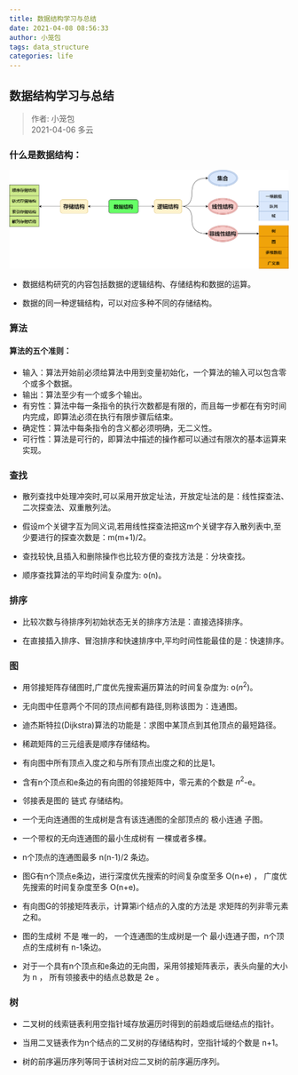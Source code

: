 ```yaml
---
title: 数据结构学习与总结
date: 2021-04-08 08:56:33
author: 小笼包
tags: data_structure
categories: life
---
```


## 数据结构学习与总结

> 作者: 小笼包  
> 2021-04-06 多云

### 什么是数据结构：  

![数据结构关系图](./diagram/数据结构关系图.drawio.png)  

<!-- more -->
 
- 数据结构研究的内容包括数据的逻辑结构、存储结构和数据的运算。

- 数据的同一种逻辑结构，可以对应多种不同的存储结构。

### 算法

#### 算法的五个准则：
- 输入：算法开始前必须给算法中用到变量初始化，一个算法的输入可以包含零个或多个数据。
- 输出：算法至少有一个或多个输出。
- 有穷性：算法中每一条指令的执行次数都是有限的，而且每一步都在有穷时间内完成，即算法必须在执行有限步骤后结束。
- 确定性：算法中每条指令的含义都必须明确，无二义性。
- 可行性：算法是可行的，即算法中描述的操作都可以通过有限次的基本运算来实现。

### 查找
- 散列查找中处理冲突时,可以采用开放定址法，开放定址法的是：线性探查法、二次探查法、双重散列法。

- 假设m个关键字互为同义词,若用线性探查法把这m个关键字存入散列表中,至少要进行的探查次数是：m(m+1)/2。

- 查找较快,且插入和删除操作也比较方便的查找方法是：分块查找。

- 顺序查找算法的平均时间复杂度为: o(n)。

### 排序
- 比较次数与待排序列初始状态无关的排序方法是：直接选择排序。

- 在直接插入排序、冒泡排序和快速排序中,平均时间性能最佳的是：快速排序。

### 图
- 用邻接矩阵存储图时,广度优先搜索遍历算法的时间复杂度为: o($n^2$)。

- 无向图中任意两个不同的顶点间都有路径,则称该图为：连通图。

- 迪杰斯特拉(Dijkstra)算法的功能是：求图中某顶点到其他顶点的最短路径。

- 稀疏矩阵的三元组表是顺序存储结构。

- 有向图中所有顶点入度之和与所有顶点出度之和的比是1。

- 含有n个顶点和e条边的有向图的邻接矩阵中，零元素的个数是 $n^2$-e。

- 邻接表是图的 链式 存储结构。

- 一个无向连通图的生成树是含有该连通图的全部顶点的 极小连通 子图。

- 一个带权的无向连通图的最小生成树有 一棵或者多棵。

- n个顶点的连通图最多 n(n-1)/2 条边。

- 图G有n个顶点e条边，进行深度优先搜索的时间复杂度至多 O(n+e) ， 广度优先搜索的时间复杂度至多 O(n+e)。

- 有向图G的邻接矩阵表示，计算第i个结点的入度的方法是 求矩阵的列非零元素之和。

- 图的生成树 不是 唯一的， 一个连通图的生成树是一个 最小连通子图，n个顶点的生成树有 n-1条边。

- 对于一个具有n个顶点和e条边的无向图，采用邻接矩阵表示，表头向量的大小为 n ， 所有领接表中的结点总数是 2e 。

### 树

- 二叉树的线索链表利用空指针域存放遍历时得到的前趋或后继结点的指针。

- 当用二叉链表作为n个结点的二叉树的存储结构时，空指针域的个数是 n+1。

- 树的前序遍历序列等同于该树对应二叉树的前序遍历序列。

